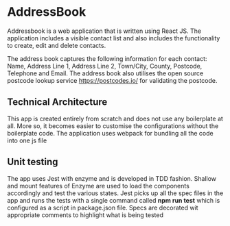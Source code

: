 # AddressBook

Addressbook is a web application that is written using React JS. The application includes a visible contact list and also includes the functionality to create, edit and delete contacts.

The address book captures the following information for each contact: Name, Address Line 1, Address Line 2, Town/City, County, Postcode, Telephone and Email. The address book also utilises the open source postcode lookup service https://postcodes.io/ for validating the postcode.


## Technical Architecture

This app is created entirely from scratch and does not use any boilerplate at all. More so, it becomes easier to customise the configurations without the boilerplate code. The application uses webpack for bundling all the code into one js file


## Unit testing

The app uses Jest with enzyme and is developed in TDD fashion. Shallow and mount features of Enzyme are used to load the components accordingly and test the various states. Jest picks up all the spec files in the app and runs the tests with a single command called **npm run test** which is configured as a script in package.json file. Specs are decorated wit appropriate comments to highlight what is being tested
